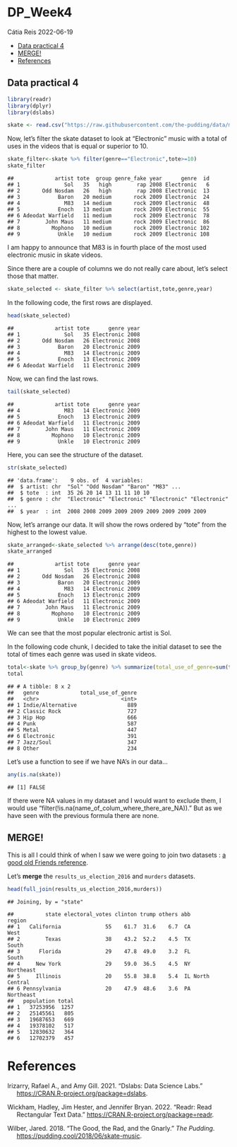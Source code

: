 DP_Week4
================
Cátia Reis
2022-06-19

-   [Data practical 4](#data-practical-4)
-   [MERGE!](#merge)
-   [References](#references)

## Data practical 4

``` r
library(readr)
library(dplyr)
library(dslabs)
```

``` r
skate <- read.csv("https://raw.githubusercontent.com/the-pudding/data/master/skate-music/soundtrack_data.csv")
```

Now, let’s filter the skate dataset to look at “Electronic” music with a
total of uses in the videos that is equal or superior to 10.

``` r
skate_filter<-skate %>% filter(genre=="Electronic",tote>=10)
skate_filter
```

    ##             artist tote  group genre_fake year      genre  id
    ## 1              Sol   35   high        rap 2008 Electronic   6
    ## 2       Odd Nosdam   26   high        rap 2008 Electronic  13
    ## 3            Baron   20 medium       rock 2009 Electronic  24
    ## 4              M83   14 medium       rock 2009 Electronic  48
    ## 5            Enoch   13 medium       rock 2009 Electronic  55
    ## 6 Adeodat Warfield   11 medium       rock 2009 Electronic  78
    ## 7        John Maus   11 medium       rock 2009 Electronic  86
    ## 8          Mophono   10 medium       rock 2009 Electronic 102
    ## 9            Unkle   10 medium       rock 2009 Electronic 108

I am happy to announce that M83 is in fourth place of the most used
electronic music in skate videos.

Since there are a couple of columns we do not really care about, let’s
select those that matter.

``` r
skate_selected <- skate_filter %>% select(artist,tote,genre,year)
```

In the following code, the first rows are displayed.

``` r
head(skate_selected)
```

    ##             artist tote      genre year
    ## 1              Sol   35 Electronic 2008
    ## 2       Odd Nosdam   26 Electronic 2008
    ## 3            Baron   20 Electronic 2009
    ## 4              M83   14 Electronic 2009
    ## 5            Enoch   13 Electronic 2009
    ## 6 Adeodat Warfield   11 Electronic 2009

Now, we can find the last rows.

``` r
tail(skate_selected)
```

    ##             artist tote      genre year
    ## 4              M83   14 Electronic 2009
    ## 5            Enoch   13 Electronic 2009
    ## 6 Adeodat Warfield   11 Electronic 2009
    ## 7        John Maus   11 Electronic 2009
    ## 8          Mophono   10 Electronic 2009
    ## 9            Unkle   10 Electronic 2009

Here, you can see the structure of the dataset.

``` r
str(skate_selected)
```

    ## 'data.frame':    9 obs. of  4 variables:
    ##  $ artist: chr  "Sol" "Odd Nosdam" "Baron" "M83" ...
    ##  $ tote  : int  35 26 20 14 13 11 11 10 10
    ##  $ genre : chr  "Electronic" "Electronic" "Electronic" "Electronic" ...
    ##  $ year  : int  2008 2008 2009 2009 2009 2009 2009 2009 2009

Now, let’s arrange our data. It will show the rows ordered by “tote”
from the highest to the lowest value.

``` r
skate_arranged<-skate_selected %>% arrange(desc(tote,genre))
skate_arranged
```

    ##             artist tote      genre year
    ## 1              Sol   35 Electronic 2008
    ## 2       Odd Nosdam   26 Electronic 2008
    ## 3            Baron   20 Electronic 2009
    ## 4              M83   14 Electronic 2009
    ## 5            Enoch   13 Electronic 2009
    ## 6 Adeodat Warfield   11 Electronic 2009
    ## 7        John Maus   11 Electronic 2009
    ## 8          Mophono   10 Electronic 2009
    ## 9            Unkle   10 Electronic 2009

We can see that the most popular electronic artist is Sol.

<!--Describe any patterns or lack of patterns that you see in the data (note: you can also rearrange the data in other ways if that helps, but look at it and write up in a sentence or two your findings)-->

In the following code chunk, I decided to take the initial dataset to
see the total of times each genre was used in skate videos.

``` r
total<-skate %>% group_by(genre) %>% summarize(total_use_of_genre=sum(tote)) %>% arrange(desc(total_use_of_genre))
total
```

    ## # A tibble: 8 x 2
    ##   genre             total_use_of_genre
    ##   <chr>                          <int>
    ## 1 Indie/Alternative                889
    ## 2 Classic Rock                     727
    ## 3 Hip Hop                          666
    ## 4 Punk                             587
    ## 5 Metal                            447
    ## 6 Electronic                       391
    ## 7 Jazz/Soul                        347
    ## 8 Other                            234

Let’s use a function to see if we have NA’s in our data…

``` r
any(is.na(skate))
```

    ## [1] FALSE

If there were NA values in my dataset and I would want to exclude them,
I would use “filter(!is.na(name_of_colum_where_there_are_NA)).” But as
we have seen with the previous formula there are none.

## MERGE!

This is all I could think of when I saw we were going to join two
datasets : [a good old Friends
reference](https://youtu.be/lP2pz7E7hm4?t=15).

Let’s **merge** the `results_us_election_2016` and `murders` datasets.

``` r
head(full_join(results_us_election_2016,murders))
```

    ## Joining, by = "state"

    ##          state electoral_votes clinton trump others abb        region
    ## 1   California              55    61.7  31.6    6.7  CA          West
    ## 2        Texas              38    43.2  52.2    4.5  TX         South
    ## 3      Florida              29    47.8  49.0    3.2  FL         South
    ## 4     New York              29    59.0  36.5    4.5  NY     Northeast
    ## 5     Illinois              20    55.8  38.8    5.4  IL North Central
    ## 6 Pennsylvania              20    47.9  48.6    3.6  PA     Northeast
    ##   population total
    ## 1   37253956  1257
    ## 2   25145561   805
    ## 3   19687653   669
    ## 4   19378102   517
    ## 5   12830632   364
    ## 6   12702379   457

# References

<div id="refs" class="references csl-bib-body hanging-indent">

<div id="ref-irizarry_dslabs_2021" class="csl-entry">

Irizarry, Rafael A., and Amy Gill. 2021. “Dslabs: Data Science Labs.”
<https://CRAN.R-project.org/package=dslabs>.

</div>

<div id="ref-wickham_readr_2022" class="csl-entry">

Wickham, Hadley, Jim Hester, and Jennifer Bryan. 2022. “Readr: Read
Rectangular Text Data.” <https://CRAN.R-project.org/package=readr>.

</div>

<div id="ref-wilber_good_2018" class="csl-entry">

Wilber, Jared. 2018. “The Good, the Rad, and the Gnarly.” *The Pudding*.
<https://pudding.cool/2018/06/skate-music>.

</div>

</div>
